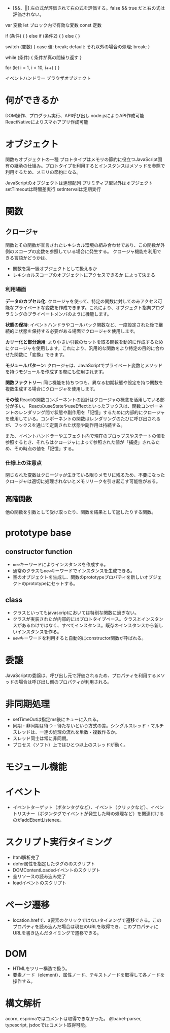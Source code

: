 * [&&、||] 左の式が評価されて右の式を評価する。false && true だと右の式は評価されない。

var 変数
let ブロック内で有効な変数
const 定数

if (条件) {
} else if (条件2) {
} else {
}

switch (変数) {
case 値:
	break;
default:
	それ以外の場合の処理;
	break;
}

while (条件) {
	条件が真の間繰り返す
}

for (let i = 1, i < 10, i++) {
}

イベントハンドラー
ブラウザオブジェクト

# 何ができるか
DOM操作、プログラム実行、API呼び出し
node.jsによりAPI作成可能
ReactNativeによりスマホアプリ作成可能

# オブジェクト
関数もオブジェクトの一種
プロトタイプはメモリの節約に役立つJavaScript固有の継承の仕組み。プロトタイプを利用するとインスタンスはメソッドを参照で利用するため、メモリの節約になる。

JavaScriptのオブジェクトは連想配列
プリミティブ型以外はオブジェクト
setTimeoutは時間差実行
setIntervalは定期実行

# 関数

## クロージャ
関数とその関数が宣言されたレキシカル環境の組み合わせであり、この関数が外側のスコープの変数を参照している場合に発生する。
クロージャ機能を利用できる言語かどうかは、
- 関数を第一級オブジェクトとして扱えるか
- レキシカルスコープのオブジェクトにアクセスできるか
によって決まる

### 利用場面
**データのカプセル化**:
クロージャを使って、特定の関数に対してのみアクセス可能なプライベートな変数を作成できます。これにより、オブジェクト指向プログラミングのプライベートメンバのように機能します。

**状態の保持**:
イベントハンドラやコールバック関数など、一度設定された後で継続的に状態を保持する必要がある場面でクロージャを使用します。

**カリー化と部分適用**:
より小さい引数のセットを取る関数を動的に作成するためにクロージャを使用します。これにより、汎用的な関数をより特定の目的に合わせた関数に「変換」できます。

**モジュールパターン**:
クロージャは、JavaScriptでプライベート変数とメソッドを持つモジュールを作成する際にも使用されます。

**関数ファクトリー**:
同じ機能を持ちつつも、異なる初期状態や設定を持つ関数を複数生成する場合にクロージャを使用します。

**その他**
Reactの関数コンポーネントの設計はクロージャの概念を活用している部分が多い。
ReactのuseStateやuseEffectといったフックスは、関数コンポーネントのレンダリング間で状態や副作用を「記憶」するために内部的にクロージャを使用している。コンポーネントの関数はレンダリングのたびに呼び出されるが、フックスを通じて定義された状態や副作用は持続する。

また、イベントハンドラーやエフェクト内で現在のプロップスやステートの値を参照するとき、それらはクロージャによって参照された値が「捕捉」されるため、その時点の値を「記憶」する。

### 仕様上の注意点
閉じられた変数はクロージャが生きている限りメモリに残るため、不要になったクロージャは適切に処理されないとメモリリークを引き起こす可能性がある。


## 高階関数
他の関数を引数として受け取ったり、関数を結果として返したりする関数。

# prototype base

## constructor function
- `new`キーワードによりインスタンスを作成する。
- 通常のクラスも`new`キーワードでインスタンスを生成できる。
- 空のオブジェクトを生成し、関数のprototypeプロパティを新しいオブジェクトのprototypeにセットする。

## class

- クラスといってもjavascriptにおいては特別な関数に過ぎない。
- クラスが実装されたが内部的にはプロトタイプベース。クラスとインスタンスがあるわけではなく、すべてインスタンス。既存のインスタンスから新しいインスタンスを作る。
- `new`キーワードを利用すると自動的にconstructor関数が呼ばれる。

# 委譲
JavaScriptの委譲は、呼び出し元で評価されるため、プロパティを利用するメソッドの場合は呼び出し側のプロパティが利用される。

# 非同期処理
* setTimeOutは指定ms後にキューに入れる。
* 同期・非同期は待つ・待たないという方式の差。シングルスレッド・マルチスレッドは、一連の処理の流れを単数・複数作るか。
* スレッド同士は常に非同期。
* プロセス（ソフト）上ではひとつ以上のスレッドが動く。

# モジュール機能
# イベント
* イベントターゲット（ボタンタグなど）、イベント（クリックなど）、イベントリスナー（ボタンタグでイベントが発生した時の処理など）を関連付けるのがaddEbentListenee。

# スクリプト実行タイミング
* html解析完了
* defer属性を指定したタグののスクリプト
* DOMContentLoadedイベントのスクリプト
* 全リソースの読み込み完了
* loadイベントのスクリプト

# ページ遷移
* location.hrefで、a要素のクリックではないタイミングで遷移できる。このプロパティを読み込んだ場合は現在のURLを取得でき、このプロパティにURLを書き込んだタイミングで遷移できる。

# DOM
* HTMLをツリー構造で扱う。
* 要素ノード（element）、属性ノード、テキストノードを取得して各ノードを操作する。

# 構文解析
acorn, esprimaではコメントは取得できなかった。
@babel-parser, typescript, jsdocではコメント取得可能。
